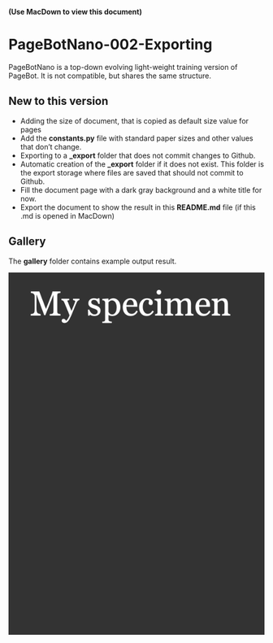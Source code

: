 **(Use MacDown to view this document)**

# PageBotNano-002-Exporting
PageBotNano is a top-down evolving light-weight training version of PageBot. It is not compatible, but shares the same structure. 

## New to this version

* Adding the size of document, that is copied as default size value for pages
* Add the **constants.py** file with standard paper sizes and other values that don’t change.
* Exporting to a **_export** folder that does not commit changes to Github.
* Automatic creation of the **_export** folder if it does not exist. This folder is the export storage where files are saved that should not commit to Github.
* Fill the document page with a dark gray background and a white title for now.
* Export the document to show the result in this **README.md** file (if this .md is opened in MacDown)

## Gallery

The **gallery** folder contains example output result.

![](gallery/MyTypeSpecimen.png)
